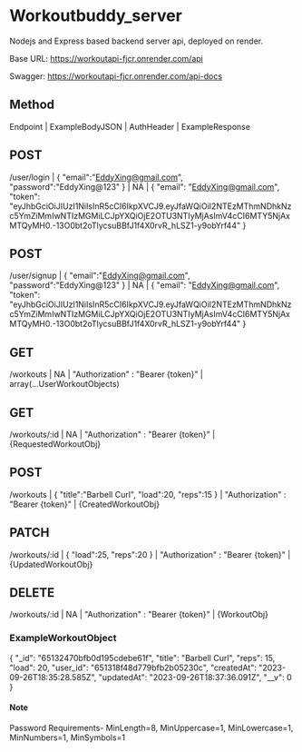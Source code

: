 # Workoutbuddy_server
Nodejs and Express based backend server api, deployed on render.

Base URL: https://workoutapi-fjcr.onrender.com/api

Swagger: https://workoutapi-fjcr.onrender.com/api-docs

## Method
Endpoint | ExampleBodyJSON | AuthHeader | ExampleResponse
## POST
/user/login | { "email":"EddyXing@gmail.com", "password":"EddyXing@123" } | NA | { "email": "EddyXing@gmail.com", "token": "eyJhbGciOiJIUzI1NiIsInR5cCI6IkpXVCJ9.eyJfaWQiOiI2NTEzMThmNDhkNzc5YmZiMmIwNTIzMGMiLCJpYXQiOjE2OTU3NTIyMjAsImV4cCI6MTY5NjAxMTQyMH0.-13O0bt2oTlycsuBBfJ1f4X0rvR_hLSZ1-y9obYrf44" }
## POST
/user/signup | { "email":"EddyXing@gmail.com", "password":"EddyXing@123" } | NA | { "email": "EddyXing@gmail.com", "token": "eyJhbGciOiJIUzI1NiIsInR5cCI6IkpXVCJ9.eyJfaWQiOiI2NTEzMThmNDhkNzc5YmZiMmIwNTIzMGMiLCJpYXQiOjE2OTU3NTIyMjAsImV4cCI6MTY5NjAxMTQyMH0.-13O0bt2oTlycsuBBfJ1f4X0rvR_hLSZ1-y9obYrf44" }
## GET
/workouts | NA | "Authorization" : "Bearer {token}" | array(...UserWorkoutObjects)
## GET
/workouts/:id | NA | "Authorization" : "Bearer {token}" | {RequestedWorkoutObj} 
## POST
/workouts | { "title":"Barbell Curl", "load":20, "reps":15 } | "Authorization" : "Bearer {token}" | {CreatedWorkoutObj}
## PATCH
/workouts/:id | { "load":25, "reps":20 } | "Authorization" : "Bearer {token}" | {UpdatedWorkoutObj}
## DELETE
/workouts/:id | NA | "Authorization" : "Bearer {token}" | {WorkoutObj}

### ExampleWorkoutObject
{
  "_id": "65132470bfb0d195cdebe61f",
  "title": "Barbell Curl",
  "reps": 15,
  "load": 20,
  "user_id": "651318f48d779bfb2b05230c",
  "createdAt": "2023-09-26T18:35:28.585Z",
  "updatedAt": "2023-09-26T18:37:36.091Z",
  "__v": 0
}
#### Note
Password Requirements- MinLength=8, MinUppercase=1, MinLowercase=1, MinNumbers=1, MinSymbols=1
